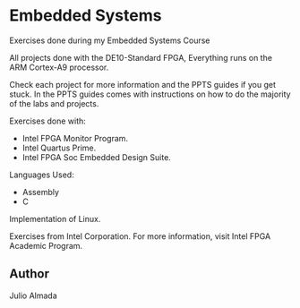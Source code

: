 # **Embedded Systems**
Exercises done during my Embedded Systems Course

All projects done with the DE10-Standard FPGA, Everything runs on the ARM Cortex-A9 processor.

Check each project for more information and the PPTS guides if you get stuck.
In the PPTS guides comes with instructions on how to do the majority of the labs and projects.

Exercises done with:

- Intel FPGA Monitor Program.
- Intel Quartus Prime.
- Intel FPGA Soc Embedded Design Suite.

Languages Used:

- Assembly
- C

Implementation of Linux.

Exercises from Intel Corporation.
For more information, visit Intel FPGA Academic Program.

## **Author**
Julio Almada
